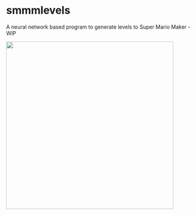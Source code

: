 # smmmlevels
A neural network based program to generate levels to Super Mario Maker - WIP


<img src="https://user-images.githubusercontent.com/289994/53910421-e956b280-40a7-11e9-936d-23d2508ee5f8.jpg" width="450">
